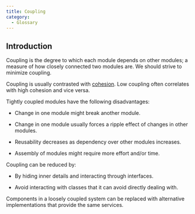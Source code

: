 ```yaml
---
title: Coupling
category:
  - Glossary
---
```


## Introduction

Coupling is the degree to which each module depends on other modules; a measure of how closely connected two modules are. We should strive to minimize coupling.

Coupling is usually contrasted with [cohesion](cohesion.md). Low coupling often correlates with high cohesion and vice versa.


Tightly coupled modules have the following disadvantages:

- Change in one module might break another module.

- Change in one module usually forces a ripple effect of changes in other modules.

- Reusability decreases as dependency over other modules increases.

- Assembly of modules might require more effort and/or time.

Coupling can be reduced by:

- By hiding inner details and interacting through interfaces.

- Avoid interacting with classes that it can avoid directly dealing with.

Components in a loosely coupled system can be replaced with alternative implementations that provide the same services.
